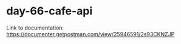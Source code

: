 # day-66-cafe-api

Link to documentation: https://documenter.getpostman.com/view/25946591/2s93CKNZJP
